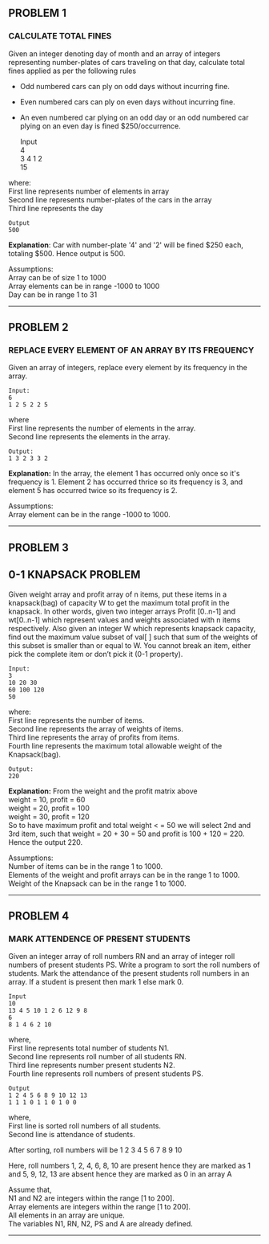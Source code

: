 ## PROBLEM 1
### CALCULATE TOTAL FINES
Given an integer denoting day of month and an array of integers representing number-plates of cars traveling on that day, calculate total fines applied as per the following rules

- Odd numbered cars can ply on odd days without incurring fine.
- Even numbered cars can ply on even days without incurring fine.
- An even numbered car plying on an odd day or an odd numbered car plying on an even day is fined  $250/occurrence.

    Input  
    4  
    3 4 1 2  
    15  

where:  
First line represents number of elements in array  
Second line represents number-plates of the cars in the array  
Third line represents the day  

    Output
    500

**Explanation**: Car with number-plate '4' and '2' will be fined $250 each, totaling $500. Hence output is 500.

Assumptions:  
Array can be of size 1 to 1000  
Array elements can be in range -1000 to 1000  
Day can be in range 1 to 31  

---

## PROBLEM 2
### REPLACE EVERY ELEMENT OF AN ARRAY BY ITS FREQUENCY

Given an array of integers, replace every element by its frequency in the array.

    Input:
    6
    1 2 5 2 2 5

where  
First line represents the number of elements in the array.  
Second line represents the elements in the array.  

    Output:
    1 3 2 3 3 2

**Explanation:** In the array, the element 1 has occurred only once so it's frequency is 1. Element 2 has occurred thrice so its frequency is 3, and element 5 has occurred twice so its frequency is 2.

Assumptions:  
Array element can be in the range -1000 to 1000.  

---

## PROBLEM 3
## 0-1 KNAPSACK PROBLEM
Given weight array and profit array of n items, put these items in a knapsack(bag) of capacity W to get the maximum total profit in the knapsack. In other words, given two integer arrays Profit [0..n-1] and wt[0..n-1] which represent values and weights associated with n items respectively. Also given an integer W which represents knapsack capacity, find out the maximum value subset of val[ ] such that sum of the weights of this subset is smaller than or equal to W. You cannot break an item, either pick the complete item or don’t pick it (0-1 property).

    Input:
    3
    10 20 30
    60 100 120
    50 

where:  
First line represents the number of items.  
Second line represents the array of weights of items.  
Third line represents the array of profits from items.  
Fourth line represents the maximum total allowable weight of the Knapsack(bag).  

    Output:
    220
 
**Explanation:** From the weight and the profit matrix above  
weight = 10, profit = 60  
weight = 20, profit = 100  
weight = 30, profit = 120  
So to have maximum profit and total weight < = 50 we will select 2nd and 3rd item, such that weight = 20 + 30  = 50 and profit is 100 + 120 = 220. Hence the output 220.


Assumptions:  
Number of items can be in the range 1 to 1000.  
Elements of the weight and profit arrays can be in the range 1 to 1000.  
Weight of the Knapsack can be in the range 1 to 1000. 

---

## PROBLEM 4
### MARK ATTENDENCE OF PRESENT STUDENTS
Given an integer array of roll numbers RN and an array of integer roll numbers of present students PS. Write a program to sort the roll numbers of students. Mark the attendance of the present students roll numbers in an array. If a student is present then mark 1 else mark 0.

    Input 
    10  
    13 4 5 10 1 2 6 12 9 8  
    6  
    8 1 4 6 2 10  

where,  
First line represents total number of students N1.  
Second line represents roll number of all students RN.  
Third line represents number present students N2.  
Fourth line represents roll numbers of present students PS.   

    Output  
    1 2 4 5 6 8 9 10 12 13  
    1 1 1 0 1 1 0 1 0 0

where,  
First line is sorted roll numbers of all students.  
Second line is attendance of students.  

After sorting, roll numbers will be 1 2 3 4 5 6 7 8 9 10

Here, roll numbers 1, 2, 4, 6, 8, 10 are present hence they are marked as 1 and 5, 9, 12, 13 are absent hence they are marked as 0 in an array A

Assume that,  
N1 and N2 are integers within the range [1 to 200].  
Array elements are integers within the range [1 to 200].  
All elements in an array are unique.  
The variables N1, RN, N2, PS and A are already defined.  

---




